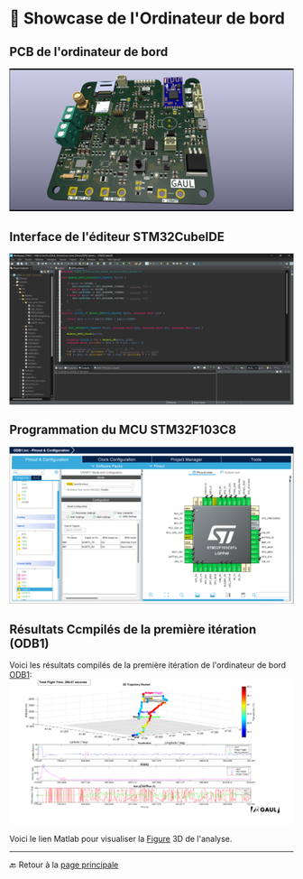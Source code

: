 # 🚀 **Showcase de l'Ordinateur de bord**

## **PCB de l'ordinateur de bord**
![ODB1](./Showcase/ODB1_PCB.png)

## **Interface de l'éditeur STM32CubeIDE**
![Interface](./Showcase/STM32_CubeIDE_interface.png)

## **Programmation du MCU STM32F103C8**
![Programmation du MCU](./Showcase/STM32_CubeIDE_MCU.png)

## **Résultats Ccmpilés de la première itération (ODB1)**
Voici les résultats compilés de la première itération de l'ordinateur de bord [ODB1](https://github.com/GAULAvionique2023-2024/ODB1_Firmware):
![Analyse](./Showcase/Rocket_Flight_Analysis.png)

Voici le lien Matlab pour visualiser la [Figure](./Showcase/ODB1_Data.fig) 3D de l'analyse.

---

🔙 Retour à la [page principale](../README.md)
